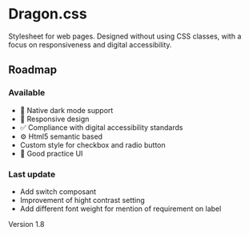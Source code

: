 # Dragon.css
Stylesheet for web pages. Designed without using CSS classes, with a focus on responsiveness and digital accessibility. 

## Roadmap
### Available
- 🌙 Native dark mode support
- 📱 Responsive design
- ✅ Compliance with digital accessibility standards
- ⚙️  Html5 semantic based
- Custom style for checkbox and radio button
- 🎨 Good practice UI

### Last update
- Add switch composant
- Improvement of hight contrast setting
- Add different font weight for mention of requirement on label


Version 1.8